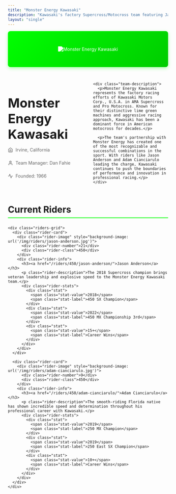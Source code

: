 ```yaml
---
title: "Monster Energy Kawasaki"
description: "Kawasaki's factory Supercross/Motocross team featuring Jason Anderson and Adam Cianciarulo"
layout: "single"
---
```


<div class="team-profile">
  <div class="team-header" style="background: linear-gradient(135deg, #00ff00 0%, #00cc00 100%);">
    <img src="/img/teams/kawasaki-logo.svg" alt="Monster Energy Kawasaki" class="team-logo">
  </div>
  
  <div class="team-overview">
    <div class="team-intro">
      <h1 class="team-name">Monster Energy Kawasaki</h1>
      <div class="team-meta">
        <span class="meta-item">
          <span class="meta-icon">
            <svg xmlns="http://www.w3.org/2000/svg" width="16" height="16" viewBox="0 0 24 24" fill="none" stroke="currentColor" stroke-width="2" stroke-linecap="round" stroke-linejoin="round">
              <path d="M3 9l9-7 9 7v11a2 2 0 0 1-2 2H5a2 2 0 0 1-2-2z"></path>
              <polyline points="9 22 9 12 15 12 15 22"></polyline>
            </svg>
          </span>
          <span>Irvine, California</span>
        </span>
        <span class="meta-item">
          <span class="meta-icon">
            <svg xmlns="http://www.w3.org/2000/svg" width="16" height="16" viewBox="0 0 24 24" fill="none" stroke="currentColor" stroke-width="2" stroke-linecap="round" stroke-linejoin="round">
              <path d="M20 21v-2a4 4 0 0 0-4-4H8a4 4 0 0 0-4 4v2"></path>
              <circle cx="12" cy="7" r="4"></circle>
            </svg>
          </span>
          <span>Team Manager: Dan Fahie</span>
        </span>
        <span class="meta-item">
          <span class="meta-icon">
            <svg xmlns="http://www.w3.org/2000/svg" width="16" height="16" viewBox="0 0 24 24" fill="none" stroke="currentColor" stroke-width="2" stroke-linecap="round" stroke-linejoin="round">
              <polyline points="22 12 18 12 15 21 9 3 6 12 2 12"></polyline>
            </svg>
          </span>
          <span>Founded: 1966</span>
        </span>
      </div>
    </div>
    
    <div class="team-description">
      <p>Monster Energy Kawasaki represents the factory racing efforts of Kawasaki Motors Corp., U.S.A. in AMA Supercross and Pro Motocross. Known for their distinctive lime green machines and aggressive racing approach, Kawasaki has been a dominant force in American motocross for decades.</p>
      
      <p>The team's partnership with Monster Energy has created one of the most recognizable and successful combinations in the sport. With riders like Jason Anderson and Adam Cianciarulo leading the charge, Kawasaki continues to push the boundaries of performance and innovation in professional racing.</p>
    </div>
  </div>
  
  <div class="team-section">
    <h2 class="section-title">Current Riders</h2>
    
    <div class="riders-grid">
      <div class="rider-card">
        <div class="rider-image" style="background-image: url('/img/riders/jason-anderson.jpg')">
          <div class="rider-number">21</div>
          <div class="rider-class">450</div>
        </div>
        <div class="rider-info">
          <h3><a href="/riders/450/jason-anderson/">Jason Anderson</a></h3>
          <p class="rider-description">The 2018 Supercross champion brings veteran leadership and explosive speed to the Monster Energy Kawasaki team.</p>
          <div class="rider-stats">
            <div class="stat">
              <span class="stat-value">2018</span>
              <span class="stat-label">450 SX Champion</span>
            </div>
            <div class="stat">
              <span class="stat-value">2022</span>
              <span class="stat-label">450 MX Championship 3rd</span>
            </div>
            <div class="stat">
              <span class="stat-value">15+</span>
              <span class="stat-label">Career Wins</span>
            </div>
          </div>
        </div>
      </div>
      
      <div class="rider-card">
        <div class="rider-image" style="background-image: url('/img/riders/adam-cianciarulo.jpg')">
          <div class="rider-number">9</div>
          <div class="rider-class">450</div>
        </div>
        <div class="rider-info">
          <h3><a href="/riders/450/adam-cianciarulo/">Adam Cianciarulo</a></h3>
          <p class="rider-description">The smooth-riding Florida native has shown incredible speed and determination throughout his professional career with Kawasaki.</p>
          <div class="rider-stats">
            <div class="stat">
              <span class="stat-value">2019</span>
              <span class="stat-label">250 MX Champion</span>
            </div>
            <div class="stat">
              <span class="stat-value">2019</span>
              <span class="stat-label">250 East SX Champion</span>
            </div>
            <div class="stat">
              <span class="stat-value">10+</span>
              <span class="stat-label">Career Wins</span>
            </div>
          </div>
        </div>
      </div>
    </div>
  </div>
</div>

<style>
  .team-profile {
    max-width: 1200px;
    margin: 0 auto;
  }
  
  .team-header {
    padding: 3rem;
    display: flex;
    justify-content: center;
    align-items: center;
    margin-bottom: 2rem;
    border-radius: 0.5rem;
    box-shadow: 0 4px 12px rgba(0, 255, 0, 0.3);
  }
  
  .team-logo {
    max-width: 300px;
    max-height: 150px;
    filter: brightness(0) invert(1);
    transition: transform 0.3s ease;
  }
  
  .team-logo:hover {
    transform: scale(1.05);
  }
  
  .team-overview {
    display: grid;
    grid-template-columns: 1fr;
    gap: 2rem;
    margin-bottom: 3rem;
  }
  
  .team-name {
    font-size: 2.5rem;
    margin-bottom: 1rem;
    font-weight: 700;
  }
  
  .team-meta {
    display: flex;
    flex-wrap: wrap;
    gap: 1.5rem;
    margin-bottom: 1.5rem;
  }
  
  .meta-item {
    display: flex;
    align-items: center;
    color: #666;
  }
  
  .meta-icon {
    margin-right: 0.5rem;
    display: flex;
    align-items: center;
  }
  
  .team-description p {
    margin-bottom: 1rem;
    font-size: 1.1rem;
    line-height: 1.6;
  }
  
  .team-section {
    margin-bottom: 4rem;
  }
  
  .section-title {
    font-size: 1.75rem;
    font-weight: 700;
    margin-bottom: 1.5rem;
    padding-bottom: 0.5rem;
    border-bottom: 2px solid #00ff00;
  }
  
  .riders-grid {
    display: grid;
    grid-template-columns: repeat(auto-fill, minmax(300px, 1fr));
    gap: 2rem;
  }
  
  .rider-card {
    border-radius: 0.5rem;
    overflow: hidden;
    box-shadow: 0 4px 12px rgba(0,0,0,0.1);
    transition: transform 0.3s ease, box-shadow 0.3s ease;
  }
  
  .rider-card:hover {
    transform: translateY(-5px);
    box-shadow: 0 8px 24px rgba(0,0,0,0.15);
  }
  
  .rider-image {
    height: 240px;
    background-size: cover;
    background-position: center;
    position: relative;
    background-color: #f5f5f5;
  }
  
  .rider-number {
    position: absolute;
    top: 0.75rem;
    right: 0.75rem;
    background-color: #00ff00;
    color: black;
    font-weight: 700;
    font-size: 1.5rem;
    padding: 0.25rem 0.75rem;
    border-radius: 0.25rem;
    box-shadow: 0 2px 4px rgba(0,0,0,0.2);
  }
  
  .rider-class {
    position: absolute;
    bottom: 0.75rem;
    left: 0.75rem;
    background-color: rgba(0,0,0,0.75);
    color: white;
    font-weight: 600;
    font-size: 0.9rem;
    padding: 0.25rem 0.75rem;
    border-radius: 0.25rem;
  }
  
  .rider-info {
    padding: 1.5rem;
    background-color: white;
  }
  
  .rider-info h3 {
    font-size: 1.5rem;
    margin-bottom: 0.75rem;
    font-weight: 600;
  }
  
  .rider-info h3 a {
    color: #333;
    text-decoration: none;
    transition: color 0.2s ease;
  }
  
  .rider-info h3 a:hover {
    color: #00ff00;
  }
  
  .rider-description {
    color: #666;
    margin-bottom: 1.25rem;
    font-size: 0.95rem;
    line-height: 1.5;
  }
  
  .rider-stats {
    display: grid;
    grid-template-columns: repeat(auto-fill, minmax(120px, 1fr));
    gap: 1rem;
    background-color: #f8f8f8;
    padding: 1rem;
    border-radius: 0.25rem;
  }
  
  .stat {
    display: flex;
    flex-direction: column;
    align-items: center;
    text-align: center;
  }
  
  .stat-value {
    font-weight: 700;
    font-size: 1.1rem;
    color: #00ff00;
    margin-bottom: 0.25rem;
  }
  
  .stat-label {
    font-size: 0.8rem;
    color: #666;
    line-height: 1.3;
  }
  
  @media (min-width: 768px) {
    .team-overview {
      grid-template-columns: 1fr 1fr;
    }
  }
  
  @media (max-width: 767px) {
    .team-meta {
      flex-direction: column;
      gap: 0.75rem;
    }
    
    .team-name {
      font-size: 2rem;
    }
    
    .section-title {
      font-size: 1.5rem;
    }
  }
</style>